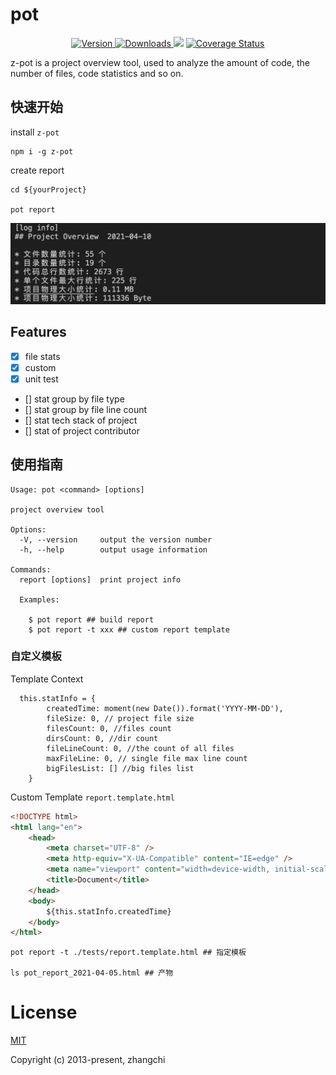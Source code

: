 # pot

<p align="center">
  <a href="https://npmjs.com/package/z-pot" title="Version">
    <img src="https://img.shields.io/npm/v/z-pot.svg" alt="Version">
  </a>
  <a href="https://npmjs.com/package/z-pot" title="Downloads">
    <img src="https://img.shields.io/npm/dm/z-pot.svg" alt="Downloads">
  </a>
  <a>
  <img src="https://travis-ci.com/fancylife/z-pot.svg?branch=master" />
  </a>  
  <a a href='https://coveralls.io/github/fancylife/z-pot?branch=master'><img src='https://coveralls.io/repos/github/fancylife/z-pot/badge.svg?branch=master' alt='Coverage Status' /></a>

</p>

z-pot is a project overview tool, used to analyze the amount of code, the number of files, code statistics and so on.

## 快速开始

install `z-pot`

```shell
npm i -g z-pot
```

create report

```shell
cd ${yourProject}

pot report
```

![pot-report](./assets/pot-report.png)

## Features

-   [x] file stats
-   [x] custom
-   [x] unit test
-   [] stat group by file type
-   [] stat group by file line count
-   [] stat tech stack of project
-   [] stat of project contributor

## 使用指南

```shell
Usage: pot <command> [options]

project overview tool

Options:
  -V, --version     output the version number
  -h, --help        output usage information

Commands:
  report [options]  print project info

  Examples:

    $ pot report ## build report
    $ pot report -t xxx ## custom report template

```

### 自定义模板

Template Context

```
  this.statInfo = {
        createdTime: moment(new Date()).format('YYYY-MM-DD'),
        fileSize: 0, // project file size
        filesCount: 0, //files count
        dirsCount: 0, //dir count
        fileLineCount: 0, //the count of all files
        maxFileLine: 0, // single file max line count
        bigFilesList: [] //big files list
    }
```

Custom Template `report.template.html`

```html
<!DOCTYPE html>
<html lang="en">
    <head>
        <meta charset="UTF-8" />
        <meta http-equiv="X-UA-Compatible" content="IE=edge" />
        <meta name="viewport" content="width=device-width, initial-scale=1.0" />
        <title>Document</title>
    </head>
    <body>
        ${this.statInfo.createdTime}
    </body>
</html>
```

```shell
pot report -t ./tests/report.template.html ## 指定模板

ls pot_report_2021-04-05.html ## 产物
```

# License

[MIT](https://opensource.org/licenses/MIT)

Copyright (c) 2013-present, zhangchi
